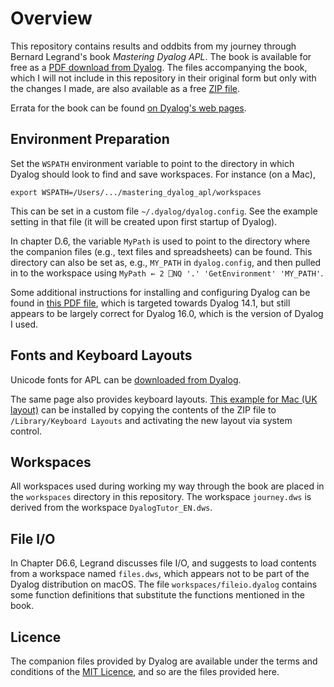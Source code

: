 # Overview

This repository contains results and oddbits from my journey through Bernard
Legrand's book _Mastering Dyalog APL_. The book is available for free as a [PDF
download from
Dyalog](https://www.dyalog.com/uploads/documents/MasteringDyalogAPL.pdf). The
files accompanying the book, which I will not include in this repository in
their original form but only with the changes I made, are also available as a
free [ZIP
file](https://www.dyalog.com/uploads/files/MasteringDyalogAPL_CompanionFiles.zip).

Errata for the book can be found [on Dyalog's web
pages](https://www.dyalog.com/mastering-dyalog-apl-errata.htm).

## Environment Preparation

Set the `WSPATH` environment variable to point to the directory in which Dyalog
should look to find and save workspaces. For instance (on a Mac),

    export WSPATH=/Users/.../mastering_dyalog_apl/workspaces

This can be set in a custom file `~/.dyalog/dyalog.config`. See the example
setting in that file (it will be created upon first startup of Dyalog).

In chapter D.6, the variable `MyPath` is used to point to the directory where
the companion files (e.g., text files and spreadsheets) can be found. This
directory can also be set as, e.g., `MY_PATH` in `dyalog.config`, and then
pulled in to the workspace using `MyPath ← 2 ⎕NQ '.' 'GetEnvironment'
'MY_PATH'`.

Some additional instructions for installing and configuring Dyalog can be found
in [this PDF
file](http://docs.dyalog.com/14.1/Dyalog%20APL%20for%20Mac%20OS%20Installation%20and%20Configuration%20Guide.pdf),
which is targeted towards Dyalog 14.1, but still appears to be largely correct
for Dyalog 16.0, which is the version of Dyalog I used.

## Fonts and Keyboard Layouts

Unicode fonts for APL can be [downloaded from
Dyalog](http://www.dyalog.com/apl-font-keyboard.htm).

The same page also provides keyboard layouts. [This example for Mac (UK
layout)](https://www.dyalog.com/uploads/files/download.php?file=DyalogAltUK.zip)
can be installed by copying the contents of the ZIP file to `/Library/Keyboard
Layouts` and activating the new layout via system control.

## Workspaces

All workspaces used during working my way through the book are placed in the
`workspaces` directory in this repository. The workspace `journey.dws` is
derived from the workspace `DyalogTutor_EN.dws`.

## File I/O

In Chapter D6.6, Legrand discusses file I/O, and suggests to load contents from
a workspace named `files.dws`, which appears not to be part of the Dyalog
distribution on macOS. The file `workspaces/fileio.dyalog` contains some
function definitions that substitute the functions mentioned in the book.

## Licence

The companion files provided by Dyalog are available under the terms and
conditions of the [MIT Licence](https://opensource.org/licenses/MIT), and so are
the files provided here.

